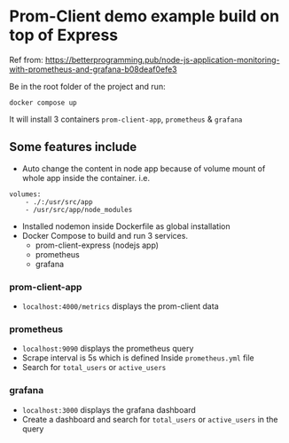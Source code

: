 # Prom-Client demo example build on top of Express

Ref from: https://betterprogramming.pub/node-js-application-monitoring-with-prometheus-and-grafana-b08deaf0efe3


Be in the root folder of the project and run:
````
docker compose up
````
It will install 3 containers `prom-client-app`, `prometheus` & `grafana`

## Some features include
- Auto change the content in node app because of volume mount of whole app inside the container. i.e. 
````
volumes: 
    - ./:/usr/src/app
    - /usr/src/app/node_modules
````
- Installed nodemon inside Dockerfile as global installation 
- Docker Compose to build and run 3 services.
    - prom-client-express (nodejs app)
    - prometheus
    - grafana


### prom-client-app
- `localhost:4000/metrics` displays the prom-client data

### prometheus
- `localhost:9090` displays the prometheus query
- Scrape interval is 5s which is defined Inside `prometheus.yml` file
- Search for `total_users` or `active_users`

### grafana
- `localhost:3000` displays the grafana dashboard
- Create a dashboard and search for `total_users` or `active_users` in the query